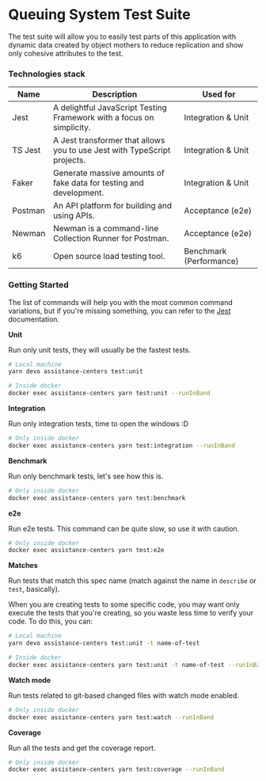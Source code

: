 # Queuing System Test Suite

The test suite will allow you to easily test parts of this application with dynamic
data created by object mothers to reduce replication and show only cohesive attributes to the test.

### Technologies stack

| Name       | Description                                                                | Used for                |
| ---------- | -------------------------------------------------------------------------- | ----------------------- |
| Jest       | A delightful JavaScript Testing Framework with a focus on simplicity.      | Integration & Unit      |
| TS Jest    | A Jest transformer that allows you to use Jest with TypeScript projects.   | Integration & Unit      |
| Faker      | Generate massive amounts of fake data for testing and development.         | Integration & Unit      |
| Postman    | An API platform for building and using APIs.                               | Acceptance (e2e)        |
| Newman     | Newman is a command-line Collection Runner for Postman.                    | Acceptance (e2e)        |
| k6         | Open source load testing tool.                                             | Benchmark (Performance) |

### Getting Started

The list of commands will help you with the most common command variations,
but if you're missing something, you can refer to the [Jest](https://jestjs.io/docs/cli) documentation.

**Unit**

Run only unit tests, they will usually be the fastest tests.

```sh
# Local machine
yarn devo assistance-centers test:unit

# Inside docker
docker exec assistance-centers yarn test:unit --runInBand
```

**Integration**

Run only integration tests, time to open the windows :D

```sh
# Only inside docker
docker exec assistance-centers yarn test:integration --runInBand
```

**Benchmark**

Run only benchmark tests, let's see how this is.

```sh
# Only inside docker
docker exec assistance-centers yarn test:benchmark
```

**e2e**

Run e2e tests. This command can be quite slow, so use it with caution.

```sh
# Only inside docker
docker exec assistance-centers yarn test:e2e
```

**Matches**

Run tests that match this spec name (match against the name in `describe` or `test`, basically).

When you are creating tests to some specific code, you may want only execute the tests that you're creating,
so you waste less time to verify your code. To do this, you can:

```sh
# Local machine
yarn devo assistance-centers test:unit -t name-of-test

# Inside docker
docker exec assistance-centers yarn test:unit -t name-of-test --runInBand
```

**Watch mode**

Run tests related to git-based changed files with watch mode enabled.

```sh
# Only inside docker
docker exec assistance-centers yarn test:watch --runInBand
```

**Coverage**

Run all the tests and get the coverage report.

```sh
# Only inside docker
docker exec assistance-centers yarn test:coverage --runInBand
```
